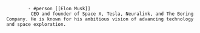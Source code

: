 			- #person [[Elon Musk]]
			 CEO and founder of Space X, Tesla, Neuralink, and The Boring Company. He is known for his ambitious vision of advancing technology and space exploration.




